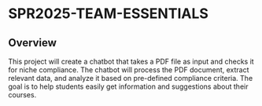 # SPR2025-TEAM-ESSENTIALS

## Overview
This project will create a chatbot that takes a PDF file as input and checks it for niche compliance.
The chatbot will process the PDF document, extract relevant data, and analyze it based on pre-defined compliance criteria. The goal is to help students easily get information and suggestions about their courses.

